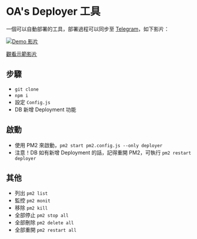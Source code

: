 # OA's Deployer 工具

一個可以自動部署的工具，部署過程可以同步至 [Telegram](https://telegram.org/)，如下影片：

[![Demo 影片](https://img.youtube.com/vi/bBBbD8d72LE/0.jpg)](https://www.youtube.com/watch?v=bBBbD8d72LE)

[觀看示範影片](https://www.youtube.com/watch?v=bBBbD8d72LE)


## 步驟
* `git clone`
* `npm i`
* 設定 `Config.js`
* DB 新增 Deployment 功能

## 啟動
* 使用 PM2 來啟動，`pm2 start pm2.config.js --only deployer`
* 注意！DB 如有新增 Deployment 的話，記得重開 PM2，可執行 `pm2 restart deployer`

## 其他
* 列出 `pm2 list`
* 監控 `pm2 monit`
* 移除 `pm2 kill`
* 全部停止 `pm2 stop all`
* 全部刪除 `pm2 delete all`
* 全部重開 `pm2 restart all`
